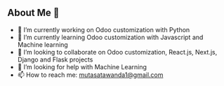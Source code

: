 ## About Me 👋


- 🔭 I’m currently working on Odoo customization with Python
- 🌱 I’m currently learning Odoo customization with Javascript and Machine learning
- 👯 I’m looking to collaborate on Odoo customization, React.js, Next.js, Django and Flask projects
- 🤔 I’m looking for help with Machine Learning
- 📫 How to reach me: mutasatawanda1@gmail.com

